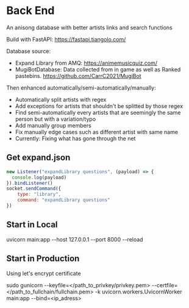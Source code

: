 # Back End

 An anisong database with better artists links and search functions

Build with FastAPI: <https://fastapi.tiangolo.com/>

Database source:

- Expand Library from AMQ: <https://animemusicquiz.com/>
- MugiBotDatabase: Data collected from in game as well as Ranked pastebins. <https://github.com/CarrC2021/MugiBot>

Then enhanced automatically/semi-automatically/manually:

- Automatically split artists with regex
- Add exceptions for artists that shouldn't be splitted by those regex
- Find semi-automatically every artists that are seemingly the same person but with a variation/typo
- Add manually group members
- Fix manually edge cases such as different artist with same name
- Currently: Fixing what has gone through the net

## Get expand.json

```js
new Listener("expandLibrary questions", (payload) => {
  console.log(payload)
}).bindListener()
socket.sendCommand({
    type: "library",
    command: "expandLibrary questions"
})
```

## Start in Local

uvicorn main:app --host 127.0.0.1 --port 8000 --reload

## Start in Production

Using let's encrypt certificate

sudo gunicorn --keyfile=</path_to_privkey/privkey.pem> --certfile=</path_to_fullchain/fullchain.pem> -k uvicorn.workers.UvicornWorker main:app --bind=<ip_adress>
